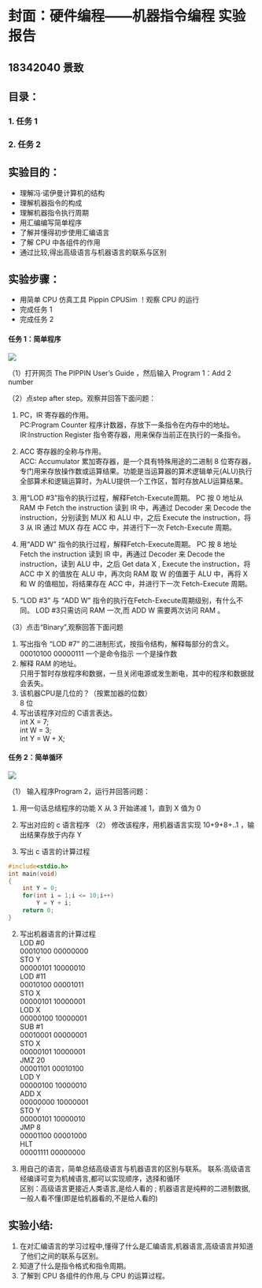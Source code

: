 # 封面：硬件编程——机器指令编程 实验报告

## 18342040 景致


## 目录：  
### 1. 任务 1
### 2. 任务 2


## 实验目的：
- 理解冯·诺伊曼计算机的结构
- 理解机器指令的构成
- 理解机器指令执行周期
- 用汇编编写简单程序
- 了解并懂得初步使用汇编语言 
- 了解 CPU 中各组件的作用 
- 通过比较,得出高级语言与机器语言的联系与区别

## 实验步骤：
- 用简单 CPU 仿真工具 Pippin CPUSim ！观察 CPU 的运行
- 完成任务 1
- 完成任务 2



#### 任务 1：简单程序
![](http://a1.qpic.cn/psb?/V10TJRfP2sMibY/rno6QKPQ0tvQIjr5xYjuKsiODIJ46x5CSw.9QenLwXM!/b/dFQBAAAAAAAA&ek=1&kp=1&pt=0&bo=cAKQAQAAAAADF9E!&tl=1&vuin=1960226332&tm=1541689200&sce=60-4-3&rf=viewer_4)

（1）打开网页 The PIPPIN User’s Guide ，然后输入 Program 1：Add 2 number

（2）点step after step。观察并回答下面问题：

1. PC，IR 寄存器的作用。  
PC:Program Counter 程序计数器，存放下一条指令在内存中的地址。  
IR:Instruction Register 指令寄存器，用来保存当前正在执行的一条指令。
2. ACC 寄存器的全称与作用。   
ACC: Accumulator 累加寄存器，是一个具有特殊用途的二进制 8 位寄存器，专门用来存放操作数或运算结果。功能是当运算器的算术逻辑单元(ALU)执行全部算术和逻辑运算时，为ALU提供一个工作区，暂时存放ALU运算结果。

3. 用“LOD #3”指令的执行过程，解释Fetch-Execute周期。
PC 按 0 地址从 RAM 中 Fetch the instruction 读到 IR 中，再通过 Decoder 来 Decode the instruction，分别读到 MUX 和 ALU 中，之后 Execute the instruction，将 3 从 IR 通过 MUX 存在 ACC 中，并进行下一次 Fetch-Execute 周期。

4. 用“ADD W” 指令的执行过程，解释Fetch-Execute周期。
PC 按 8 地址 Fetch the instruction 读到 IR 中，再通过 Decoder 来 Decode the instruction，读到 ALU 中，之后 Get data X , Execute the instruction，将 ACC 中 X 的值放在 ALU 中，再次向 RAM 取 W 的值置于 ALU 中，再将 X 和 W 的值相加，将结果存在 ACC 中，并进行下一次 Fetch-Execute 周期。

5. “LOD #3” 与 “ADD W” 指令的执行在Fetch-Execute周期级别，有什么不同。
LOD #3只需访问 RAM 一次,而 ADD W 需要两次访问 RAM 。
 
（3）点击“Binary”,观察回答下面问题

1. 写出指令 “LOD #7” 的二进制形式，按指令结构，解释每部分的含义。  
00010100 00000111 
一个是命令指示 一个是操作数
2. 解释 RAM 的地址。  
只用于暂时存放程序和数据，一旦关闭电源或发生断电，其中的程序和数据就会丢失。
3. 该机器CPU是几位的？（按累加器的位数）  
8 位
4. 写出该程序对应的 C语言表达。  
int X = 7;  
int W = 3;  
int Y = W + X;  


#### 任务 2：简单循环
![](http://m.qpic.cn/psb?/V10TJRfP2sMibY/h.HvkR0PNHuu8lVyndaU2XbdZG*NUnFvAHfk6unYGzQ!/b/dDQBAAAAAAAA&bo=qAJ3AQAAAAADF.4!&rf=viewer_4)

（1） 输入程序Program 2，运行并回答问题：

1. 用一句话总结程序的功能
X 从 3 开始递减 1，直到 X 值为 0 


2. 写出对应的 c 语言程序
（2） 修改该程序，用机器语言实现 10+9+8+..1 ，输出结果存放于内存 Y

1. 写出 c 语言的计算过程


```C
#include<stdio.h>
int main(void)
{
    int Y = 0;
    for(int i = 1;i <= 10;i++)
        Y = Y + i;
    return 0;
}
```


2. 写出机器语言的计算过程  
LOD #0  
00010100 00000000  
STO Y  
00000101 10000010  
LOD #11  
00010100 00001011  
STO X  
00000101 10000001  
LOD X  
00000100 10000001  
SUB #1  
00010001 00000001  
STO X  
00000101 10000001  
JMZ 20  
00001101 00010100  
LOD Y  
00000100 10000010  
ADD X  
00000000 10000001  
STO Y  
00000101 10000010  
JMP 8  
00001100 00001000  
HLT  
00001111 00000000  

3. 用自己的语言，简单总结高级语言与机器语言的区别与联系。
联系:高级语言经编译可变为机械语言,都可以实现顺序，选择和循环   
区别：高级语言更接近人类语言,是给人看的 ; 机器语言是纯粹的二进制数据,一般人看不懂(即是给机器看的,不是给人看的)  


## 实验小结:

1. 在对汇编语言的学习过程中,懂得了什么是汇编语言,机器语言,高级语言并知道了他们之间的联系与区别。
2. 知道了什么是指令格式和指令周期。
3. 了解到 CPU 各组件的作用,与 CPU 的运算过程。